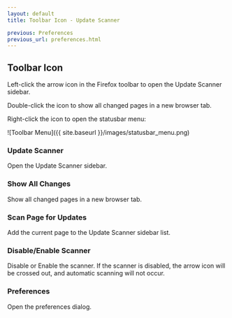 ```yaml
---
layout: default
title: Toolbar Icon - Update Scanner

previous: Preferences
previous_url: preferences.html
---
```


Toolbar Icon
------------

Left-click the arrow icon in the Firefox toolbar to open the Update Scanner sidebar.

Double-click the icon to show all changed pages in a new browser tab.

Right-click the icon to open the statusbar menu:

![Toolbar Menu]({{ site.baseurl }}/images/statusbar_menu.png)

### Update Scanner

Open the Update Scanner sidebar.

### Show All Changes

Show all changed pages in a new browser tab.

### Scan Page for Updates

Add the current page to the Update Scanner sidebar list.

### Disable/Enable Scanner

Disable or Enable the scanner. If the scanner is disabled, the arrow icon will be crossed out, and automatic scanning will not occur.

### Preferences

Open the preferences dialog.